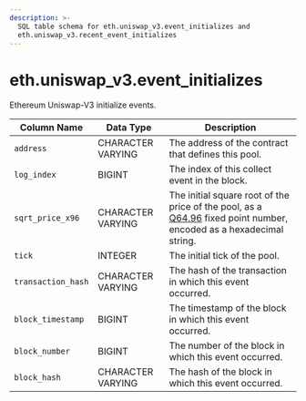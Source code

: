 ```yaml
---
description: >-
  SQL table schema for eth.uniswap_v3.event_initializes and
  eth.uniswap_v3.recent_event_initializes
---
```


# eth.uniswap\_v3.event\_initializes

Ethereum Uniswap-V3 initialize events.

| Column Name        | Data Type         | Description                                                                                                                                                                                       |
| ------------------ | ----------------- | ------------------------------------------------------------------------------------------------------------------------------------------------------------------------------------------------- |
| `address`          | CHARACTER VARYING | The address of the contract that defines this pool.                                                                                                                                               |
| `log_index`        | BIGINT            | The index of this collect event in the block.                                                                                                                                                     |
| `sqrt_price_x96`   | CHARACTER VARYING | The initial square root of the price of the pool, as a [Q64.96](https://docs.uniswap.org/contracts/v3/reference/core/libraries/FixedPoint96) fixed point number, encoded as a hexadecimal string. |
| `tick`             | INTEGER           | The initial tick of the pool.                                                                                                                                                                     |
| `transaction_hash` | CHARACTER VARYING | The hash of the transaction in which this event occurred.                                                                                                                                         |
| `block_timestamp`  | BIGINT            | The timestamp of the block in which this event occurred.                                                                                                                                          |
| `block_number`     | BIGINT            | The number of the block in which this event occurred.                                                                                                                                             |
| `block_hash`       | CHARACTER VARYING | The hash of the block in which this event occurred.                                                                                                                                               |
